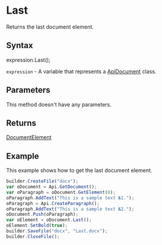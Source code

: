 # Last

Returns the last document element.

## Syntax

expression.Last();

`expression` - A variable that represents a [ApiDocument](../ApiDocument.md) class.

## Parameters

This method doesn't have any parameters.

## Returns

[DocumentElement](../../../Enumerations/DocumentElement.md)

## Example

This example shows how to get the last document element.

```javascript
builder.CreateFile("docx");
var oDocument = Api.GetDocument();
var oParagraph = oDocument.GetElement(0);
oParagraph.AddText("This is a sample text №1.");
oParagraph = Api.CreateParagraph();
oParagraph.AddText("This is a sample text №2.");
oDocument.Push(oParagraph);
var oElement = oDocument.Last();
oElement.SetBold(true);
builder.SaveFile("docx", "Last.docx");
builder.CloseFile();
```